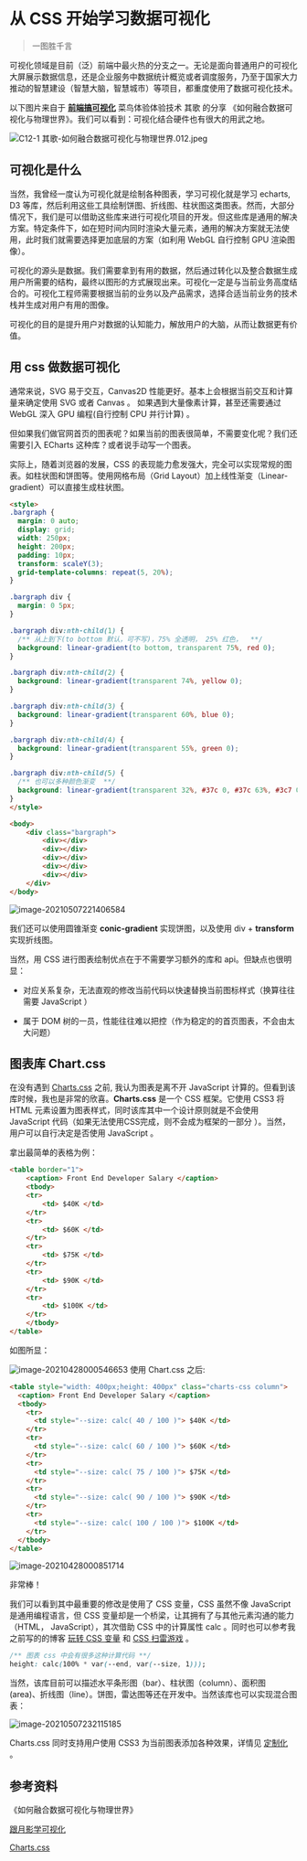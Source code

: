 # 从 CSS 开始学习数据可视化

> 一图胜千言

可视化领域是目前（泛）前端中最火热的分支之一。无论是面向普通用户的可视化大屏展示数据信息，还是企业服务中数据统计概览或者调度服务，乃至于国家大力推动的智慧建设（智慧大脑，智慧城市）等项目，都重度使用了数据可视化技术。

以下图片来自于 [**前端搞可视化**](https://www.yuque.com/zaotalk/conf/ot7ia8) 菜鸟体验体验技术 其歌 的分享 《如何融合数据可视化与物理世界》。我们可以看到：可视化结合硬件也有很大的用武之地。



![C12-1 其歌-如何融合数据可视化与物理世界.012.jpeg](https://cdn.nlark.com/yuque/0/2020/jpeg/276138/1597038998877-e78452fa-2dda-404f-afea-16b9c2436950.jpeg?x-oss-process=image%2Fresize%2Cw_1300)

## 可视化是什么

当然，我曾经一度认为可视化就是绘制各种图表，学习可视化就是学习 echarts, D3 等库，然后利用这些工具绘制饼图、折线图、柱状图这类图表。然而，大部分情况下，我们是可以借助这些库来进行可视化项目的开发。但这些库是通用的解决方案。特定条件下，如在短时间内同时渲染大量元素，通用的解决方案就无法使用，此时我们就需要选择更加底层的方案（如利用 WebGL 自行控制 GPU 渲染图像）。

可视化的源头是数据。我们需要拿到有用的数据，然后通过转化以及整合数据生成用户所需要的结构，最终以图形的方式展现出来。可视化一定是与当前业务高度结合的。可视化工程师需要根据当前的业务以及产品需求，选择合适当前业务的技术栈并生成对用户有用的图像。

可视化的目的是提升用户对数据的认知能力，解放用户的大脑，从而让数据更有价值。

## 用 css 做数据可视化

通常来说，SVG 易于交互，Canvas2D 性能更好。基本上会根据当前交互和计算量来确定使用 SVG 或者 Canvas 。 如果遇到大量像素计算，甚至还需要通过 WebGL 深入 GPU 编程(自行控制 CPU 并行计算) 。

但如果我们做官网首页的图表呢？如果当前的图表很简单，不需要变化呢？我们还需要引入 ECharts 这种库？或者说手动写一个图表。

实际上，随着浏览器的发展，CSS 的表现能力愈发强大，完全可以实现常规的图表。如柱状图和饼图等。使用网格布局（Grid Layout）加上线性渐变（Linear-gradient）可以直接生成柱状图。

```html
<style>
.bargraph {
  margin: 0 auto;   
  display: grid;
  width: 250px;
  height: 200px;
  padding: 10px;
  transform: scaleY(3);
  grid-template-columns: repeat(5, 20%);
}

.bargraph div {
  margin: 0 5px;
}

.bargraph div:nth-child(1) {
  /** 从上到下(to bottom 默认，可不写)，75% 全透明， 25% 红色，  **/  
  background: linear-gradient(to bottom, transparent 75%, red 0);
}

.bargraph div:nth-child(2) {
  background: linear-gradient(transparent 74%, yellow 0);
}

.bargraph div:nth-child(3) {
  background: linear-gradient(transparent 60%, blue 0);
}

.bargraph div:nth-child(4) {
  background: linear-gradient(transparent 55%, green 0);
}

.bargraph div:nth-child(5) {
  /** 也可以多种颜色渐变  **/    
  background: linear-gradient(transparent 32%, #37c 0, #37c 63%, #3c7 0);
}
</style>

<body>
    <div class="bargraph">
        <div></div>
        <div></div>
        <div></div>
        <div></div>
        <div></div>
    </div>  
</body>
```



![image-20210507221406584](C:\Users\wsa\AppData\Roaming\Typora\typora-user-images\image-20210507221406584.png)

我们还可以使用圆锥渐变 **conic-gradient** 实现饼图，以及使用 div + **transform** 实现折线图。

当然，用 CSS 进行图表绘制优点在于不需要学习额外的库和 api。但缺点也很明显：

- 对应关系复杂，无法直观的修改当前代码以快速替换当前图标样式（换算往往需要 JavaScript ）

- 属于 DOM 树的一员，性能往往难以把控（作为稳定的的首页图表，不会由太大问题）



## 图表库 Chart.css

在没有遇到 [Charts.css](https://chartscss.org/) 之前, 我认为图表是离不开 JavaScript 计算的。但看到该库时候，我也是非常的欣喜。**Charts.css** 是一个 CSS 框架。它使用 CSS3 将 HTML 元素设置为图表样式，同时该库其中一个设计原则就是不会使用 JavaScript 代码（如果无法使用CSS完成，则不会成为框架的一部分 ）。当然，用户可以自行决定是否使用 JavaScript 。

拿出最简单的表格为例：

```html
<table border="1">
    <caption> Front End Developer Salary </caption>
    <tbody>
    <tr>
        <td> $40K </td>
    </tr>
    <tr>
        <td> $60K </td>
    </tr>
    <tr>
        <td> $75K </td>
    </tr>
    <tr>
        <td> $90K </td>
    </tr>
    <tr>
        <td> $100K </td>
    </tr>
    </tbody>
</table>
```



如图所显：

![image-20210428000546653](C:\Users\wsa\AppData\Roaming\Typora\typora-user-images\image-20210428000546653.png) 使用 Chart.css 之后:

```html
<table style="width: 400px;height: 400px" class="charts-css column">
  <caption> Front End Developer Salary </caption>
  <tbody>
    <tr>
      <td style="--size: calc( 40 / 100 )"> $40K </td>
    </tr>
    <tr>
      <td style="--size: calc( 60 / 100 )"> $60K </td>
    </tr>
    <tr>
      <td style="--size: calc( 75 / 100 )"> $75K </td>
    </tr>
    <tr>
      <td style="--size: calc( 90 / 100 )"> $90K </td>
    </tr>
    <tr>
      <td style="--size: calc( 100 / 100 )"> $100K </td>
    </tr>
  </tbody>
</table>   
```

![image-20210428000851714](C:\Users\wsa\AppData\Roaming\Typora\typora-user-images\image-20210428000851714.png)

非常棒！

我们可以看到其中最重要的修改是使用了 CSS 变量，CSS 虽然不像 JavaScript 是通用编程语言，但 CSS 变量却是一个桥梁，让其拥有了与其他元素沟通的能力（HTML， JavaScript），其次借助 CSS 中的计算属性 calc 。同时也可以参考我之前写的的博客 [玩转 CSS 变量](https://github.com/wsafight/personBlog/issues/25) 和 [CSS 扫雷游戏](https://propjockey.github.io/css-sweeper/) 。

```css
/** 图表 css 中会有很多这种计算代码 **/ 
height: calc(100% * var(--end, var(--size, 1)));
```



当然，该库目前可以描述水平条形图（bar）、柱状图（column）、面积图 (area)、折线图（line）。饼图，雷达图等还在开发中。当然该库也可以实现混合图表：

![image-20210507232115185](C:\Users\wsa\AppData\Roaming\Typora\typora-user-images\image-20210507232115185.png)

Charts.css 同时支持用户使用 CSS3 为当前图表添加各种效果，详情见 [定制化](https://chartscss.org/customization/) 。



## 参考资料

《如何融合数据可视化与物理世界》

[跟月影学可视化](https://time.geekbang.org/column/intro/320)

[Charts.css](https://chartscss.org/)

